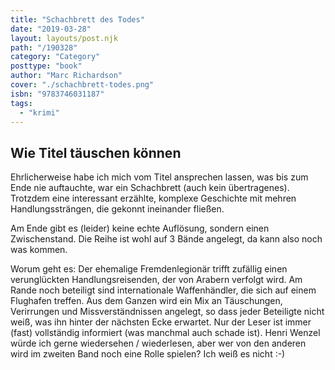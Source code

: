 ```yaml
---
title: "Schachbrett des Todes"
date: "2019-03-28"
layout: layouts/post.njk
path: "/190328"
category: "Category"
posttype: "book"
author: "Marc Richardson"
cover: "./schachbrett-todes.png"
isbn: "9783746031187"
tags:
  - "krimi"
---
```


## Wie Titel täuschen können

Ehrlicherweise habe ich mich vom Titel ansprechen lassen, was bis zum Ende nie auftauchte, war ein Schachbrett (auch kein übertragenes). Trotzdem eine interessant erzählte, komplexe Geschichte mit mehren Handlungssträngen, die gekonnt ineinander fließen.

Am Ende gibt es (leider) keine echte Auflösung, sondern einen Zwischenstand. Die Reihe ist wohl auf 3 Bände angelegt, da kann also noch was kommen.

Worum geht es: Der ehemalige Fremdenlegionär trifft zufällig einen verunglückten Handlungsreisenden, der von Arabern verfolgt wird. Am Rande noch beteiligt sind internationale Waffenhändler, die sich auf einem Flughafen treffen. Aus dem Ganzen wird ein Mix an Täuschungen, Verirrungen und Missverständnissen angelegt, so dass jeder Beteiligte nicht weiß, was ihn hinter der nächsten Ecke erwartet. Nur der Leser ist immer (fast) vollständig informiert (was manchmal auch schade ist). Henri Wenzel würde ich gerne wiedersehen / wiederlesen, aber wer von den anderen wird im zweiten Band noch eine Rolle spielen? Ich weiß es nicht :-)
